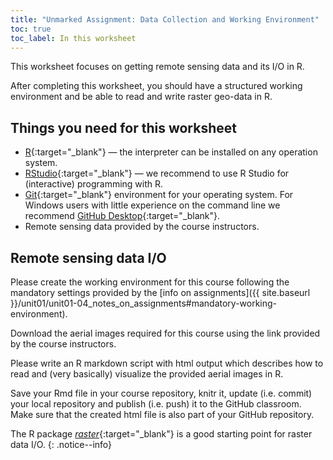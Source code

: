 ```yaml
---
title: "Unmarked Assignment: Data Collection and Working Environment"
toc: true
toc_label: In this worksheet
---
```


This worksheet focuses on getting remote sensing data and its I/O in R.

After completing this worksheet, you should have a structured working environment and be able to read and write raster geo-data in R.

## Things you need for this worksheet
  * [R](https://cran.r-project.org/){:target="_blank"} — the interpreter can be installed on any operation system.
  * [RStudio](https://www.rstudio.com/){:target="_blank"} — we recommend to use R Studio for (interactive) programming with R.
  * [Git](https://git-scm.com/downloads){:target="_blank"} environment for your operating system. For Windows users with little experience on the command line we recommend [GitHub Desktop](https://desktop.github.com/){:target="_blank"}.
  * Remote sensing data provided by the course instructors.

## Remote sensing data I/O
Please create the working environment for this course following the mandatory settings provided by the [info on assignments]({{ site.baseurl }}/unit01/unit01-04_notes_on_assignments#mandatory-working-environment).

Download the aerial images required for this course using the link provided by the course instructors. 

Please write an R markdown script with html output which describes how to read and (very basically) visualize the provided aerial images in R.

Save your Rmd file in your course repository, knitr it, update (i.e. commit) your local repository and publish (i.e. push) it to the GitHub classroom. Make sure that the created html file is also part of your GitHub repository.

The R package [*raster*](https://cran.r-project.org/web/packages/raster/index.html){:target="_blank"} is a good starting point for raster data I/O.
{: .notice--info}

